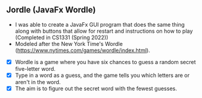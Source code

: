 ## Jordle (JavaFx Wordle)
- I was able to create a JavaFx GUI program that does the same thing along with buttons that allow for restart and instructions on how to play (Completed in CS1331 (Spring 2022))
- Modeled after the New York Time's Wordle (https://www.nytimes.com/games/wordle/index.html).
- [x] Wordle is a game where you have six chances to guess a random secret five-letter word. 
- [x] Type in a word as a guess, and the game tells you which letters are or aren't in the word. 
- [x] The aim is to figure out the secret word with the fewest guesses.
